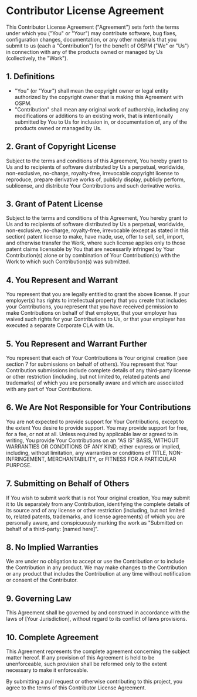 # Contributor License Agreement

This Contributor License Agreement ("Agreement") sets forth the terms under which you ("You" or "Your") may contribute software, bug fixes, configuration changes, documentation, or any other materials that you submit to us (each a "Contribution") for the benefit of OSPM ("We" or "Us") in connection with any of the products owned or managed by Us (collectively, the "Work").

## 1. Definitions

- "You" (or "Your") shall mean the copyright owner or legal entity authorized by the copyright owner that is making this Agreement with OSPM.
- "Contribution" shall mean any original work of authorship, including any modifications or additions to an existing work, that is intentionally submitted by You to Us for inclusion in, or documentation of, any of the products owned or managed by Us.

## 2. Grant of Copyright License

Subject to the terms and conditions of this Agreement, You hereby grant to Us and to recipients of software distributed by Us a perpetual, worldwide, non-exclusive, no-charge, royalty-free, irrevocable copyright license to reproduce, prepare derivative works of, publicly display, publicly perform, sublicense, and distribute Your Contributions and such derivative works.

## 3. Grant of Patent License

Subject to the terms and conditions of this Agreement, You hereby grant to Us and to recipients of software distributed by Us a perpetual, worldwide, non-exclusive, no-charge, royalty-free, irrevocable (except as stated in this section) patent license to make, have made, use, offer to sell, sell, import, and otherwise transfer the Work, where such license applies only to those patent claims licensable by You that are necessarily infringed by Your Contribution(s) alone or by combination of Your Contribution(s) with the Work to which such Contribution(s) was submitted.

## 4. You Represent and Warrant

You represent that you are legally entitled to grant the above license. If your employer(s) has rights to intellectual property that you create that includes your Contributions, you represent that you have received permission to make Contributions on behalf of that employer, that your employer has waived such rights for your Contributions to Us, or that your employer has executed a separate Corporate CLA with Us.

## 5. You Represent and Warrant Further

You represent that each of Your Contributions is Your original creation (see section 7 for submissions on behalf of others). You represent that Your Contribution submissions include complete details of any third-party license or other restriction (including, but not limited to, related patents and trademarks) of which you are personally aware and which are associated with any part of Your Contributions.

## 6. We Are Not Responsible for Your Contributions

You are not expected to provide support for Your Contributions, except to the extent You desire to provide support. You may provide support for free, for a fee, or not at all. Unless required by applicable law or agreed to in writing, You provide Your Contributions on an "AS IS" BASIS, WITHOUT WARRANTIES OR CONDITIONS OF ANY KIND, either express or implied, including, without limitation, any warranties or conditions of TITLE, NON-INFRINGEMENT, MERCHANTABILITY, or FITNESS FOR A PARTICULAR PURPOSE.

## 7. Submitting on Behalf of Others

If You wish to submit work that is not Your original creation, You may submit it to Us separately from any Contribution, identifying the complete details of its source and of any license or other restriction (including, but not limited to, related patents, trademarks, and license agreements) of which you are personally aware, and conspicuously marking the work as "Submitted on behalf of a third-party: [named here]".

## 8. No Implied Warranties

We are under no obligation to accept or use the Contribution or to include the Contribution in any product. We may make changes to the Contribution or any product that includes the Contribution at any time without notification or consent of the Contributor.

## 9. Governing Law

This Agreement shall be governed by and construed in accordance with the laws of [Your Jurisdiction], without regard to its conflict of laws provisions.

## 10. Complete Agreement

This Agreement represents the complete agreement concerning the subject matter hereof. If any provision of this Agreement is held to be unenforceable, such provision shall be reformed only to the extent necessary to make it enforceable.

By submitting a pull request or otherwise contributing to this project, you agree to the terms of this Contributor License Agreement.
